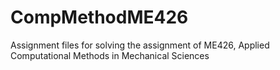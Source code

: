 # CompMethodME426
Assignment files for solving the assignment of ME426, Applied Computational Methods in Mechanical Sciences
